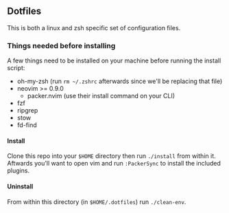 ## Dotfiles

This is both a linux and zsh specific set of configuration files.

### Things needed before installing
A few things need to be installed on your machine before running the install script:

* oh-my-zsh (run `rm ~/.zshrc` afterwards since we'll be replacing that file)
* neovim >= 0.9.0
    * packer.nvim (use their install command on your CLI)
* fzf
* ripgrep
* stow
* fd-find

#### Install
Clone this repo into your `$HOME` directory then run `./install` from within it.
Aftwards you'll want to open vim and run `:PackerSync` to install the included plugins.

#### Uninstall
From within this directory (in `$HOME/.dotfiles`) run `./clean-env`.
